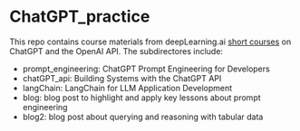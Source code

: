# ChatGPT_practice

This repo contains course materials from deepLearning.ai [short courses](https://www.deeplearning.ai/short-courses/) on ChatGPT and the OpenAI API.  The subdirectores include:

 - prompt_engineering: ChatGPT Prompt Engineering for Developers
 - chatGPT_api: Building Systems with the ChatGPT API
 - langChain: LangChain for LLM Application Development
 - blog: blog post to highlight and apply key lessons about prompt engineering
 - blog2: blog post about querying and reasoning with tabular data

